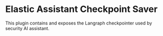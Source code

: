 # Elastic Assistant Checkpoint Saver

This plugin contains and exposes the Langraph checkpointer used by security AI assistant.